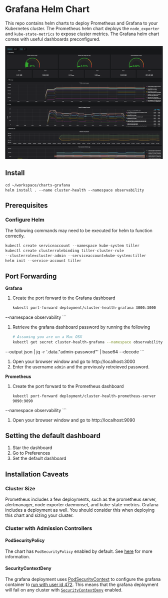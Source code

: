 # Grafana Helm Chart

This repo contains helm charts to deploy Prometheus and Grafana to your
Kubernetes cluster. The Prometheus helm chart deploys the `node_exporter` and
`kube-state-metrics` to expose cluster metrics. The Grafana helm chart comes
with useful dashboards preconfigured.

![dashboard](docs/images/dashboard.png)

## Install

```
cd ~/workspace/charts-grafana
helm install . --name cluster-health --namespace observability
```

## Prerequisites

### Configure Helm

The following commands may need to be executed for helm to function correctly.

```
kubectl create serviceaccount --namespace kube-system tiller
kubectl create clusterrolebinding tiller-cluster-rule
--clusterrole=cluster-admin --serviceaccount=kube-system:tiller
helm init --service-account tiller
```

## Port Forwarding

__Grafana__
1. Create the port forward to the Grafana dashboard
    ```bash
    kubectl port-forward deployment/cluster-health-grafana 3000:3000
--namespace observability
    ```
1. Retrieve the grafana dashboard password by running the following
    ```bash
    # Assuming you are on a Mac OSX
    kubectl get secret cluster-health-grafana --namespace observability
--output json | jq -r '.data."admin-password"' | base64 --decode
    ```
1. Open your browser window and go to http://localhost:3000
1. Enter the username `admin` and the previously retreieved password.

__Prometheus__
1. Create the port forward to the Prometheus dashboard
    ```
    kubectl port-forward deployment/cluster-health-prometheus-server 9090:9090
--namespace observability
    ```
1. Open your browser window and go to http://localhost:9090

## Setting the default dashboard

1. Star the dashboard
1. Go to Preferences
1. Set the default dashboard

## Installation Caveats

### Cluster Size

Prometheus includes a few deployments, such as the prometheus server,
alertmanager, node exporter daemonset, and kube-state-metrics. Grafana
includes a deployment as well. You should consider this when deploying this
chart and sizing your cluster.

### Cluster with Admission Controllers

#### PodSecurityPolicy
The chart has `PodSecurityPolicy` enabled by default. See [here][pod-sec-policy] for more
information.

#### SecurityContextDeny
The grafana deployment uses [PodSecurityContext] to configure the grafana
container to [run with user id 472]. This means that the grafana deployment
will fail on any cluster with [`SecurityContextDeny`][security-context-deny]
enabled.


[PodSecurityContext]: https://kubernetes.io/docs/tasks/configure-pod-container/security-context/#set-the-security-context-for-a-pod
[run with user id 472]: http://docs.grafana.org/installation/docker/#migration-from-a-previous-version-of-the-docker-container-to-5-1-or-later
[security-context-deny]: https://kubernetes.io/docs/reference/access-authn-authz/admission-controllers/#securitycontextdeny
[pod-sec-policy]: https://kubernetes.io/docs/concepts/policy/pod-security-policy/
